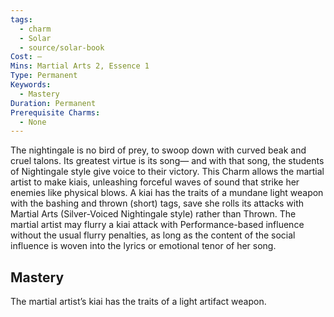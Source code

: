 ```yaml
---
tags:
  - charm
  - Solar
  - source/solar-book
Cost: —
Mins: Martial Arts 2, Essence 1
Type: Permanent
Keywords:
  - Mastery
Duration: Permanent
Prerequisite Charms:
  - None
---
```

The nightingale is no bird of prey, to swoop down with curved beak and cruel talons. Its greatest virtue is its song— and with that song, the students of Nightingale style give voice to their victory. This Charm allows the martial artist to make kiais, unleashing forceful waves of sound that strike her enemies like physical blows. A kiai has the traits of a mundane light weapon with the bashing and thrown (short) tags, save she rolls its attacks with Martial Arts (Silver-Voiced Nightingale style) rather than Thrown. The martial artist may flurry a kiai attack with Performance-based influence without the usual flurry penalties, as long as the content of the social influence is woven into the lyrics or emotional tenor of her song. 

## Mastery

The martial artist’s kiai has the traits of a light artifact weapon.